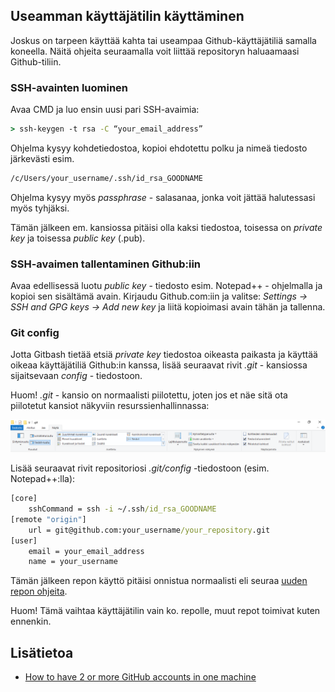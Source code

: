 ## Useamman käyttäjätilin käyttäminen

Joskus on tarpeen käyttää kahta tai useampaa Github-käyttäjätiliä samalla koneella. Näitä ohjeita seuraamalla voit liittää repositoryn haluaamaasi Github-tiliin.

### SSH-avainten luominen

Avaa CMD ja luo ensin uusi pari SSH-avaimia:

```cmd
> ssh-keygen -t rsa -C “your_email_address”
```

Ohjelma kysyy kohdetiedostoa, kopioi ehdotettu polku ja nimeä tiedosto järkevästi esim.

```cmd
/c/Users/your_username/.ssh/id_rsa_GOODNAME
```

Ohjelma kysyy myös *passphrase* - salasanaa, jonka voit jättää halutessasi myös tyhjäksi.

Tämän jälkeen em. kansiossa pitäisi olla kaksi tiedostoa, toisessa on *private key* ja toisessa *public key* (.pub).

### SSH-avaimen tallentaminen Github:iin

Avaa edellisessä luotu *public key* - tiedosto esim. Notepad++ - ohjelmalla ja kopioi sen sisältämä avain. Kirjaudu Github.com:iin ja valitse: *Settings -> SSH and GPG keys -> Add new key* ja liitä kopioimasi avain tähän ja tallenna.

### Git config

Jotta Gitbash tietää etsiä *private key* tiedostoa oikeasta paikasta ja käyttää oikeaa käyttäjätiliä Github:in kanssa, lisää seuraavat rivit *.git* - kansiossa sijaitsevaan *config* - tiedostoon.

Huom! *.git* - kansio on normaalisti piilotettu, joten jos et näe sitä ota piilotetut kansiot näkyviin resurssienhallinnassa:

![piilotetut kansiot](img/hiddenfiles.PNG)

Lisää seuraavat rivit repositoriosi *.git/config* -tiedostoon (esim. Notepad++:lla):

```cmd
[core]
	sshCommand = ssh -i ~/.ssh/id_rsa_GOODNAME
[remote "origin"]
	url = git@github.com:your_username/your_repository.git
[user]
	email = your_email_address
	name = your_username
```

Tämän jälkeen repon käyttö pitäisi onnistua normaalisti eli seuraa [uuden repon ohjeita](./uusirepo.md).

Huom! Tämä vaihtaa käyttäjätilin vain ko. repolle, muut repot toimivat kuten ennenkin.

## Lisätietoa

- [How to have 2 or more GitHub accounts in one machine](https://medium.com/@pinglinh/how-to-have-2-github-accounts-on-one-machine-windows-69b5b4c5b14e)